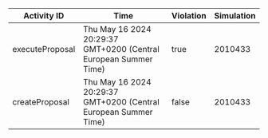 | Activity ID | Time | Violation | Simulation |
| --- | --- | --- | --- |
| executeProposal | Thu May 16 2024 20:29:37 GMT+0200 (Central European Summer Time) | true | 2010433 |
| createProposal | Thu May 16 2024 20:29:37 GMT+0200 (Central European Summer Time) | false | 2010433 |